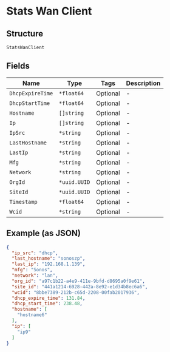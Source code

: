 
# Stats Wan Client

## Structure

`StatsWanClient`

## Fields

| Name | Type | Tags | Description |
|  --- | --- | --- | --- |
| `DhcpExpireTime` | `*float64` | Optional | - |
| `DhcpStartTime` | `*float64` | Optional | - |
| `Hostname` | `[]string` | Optional | - |
| `Ip` | `[]string` | Optional | - |
| `IpSrc` | `*string` | Optional | - |
| `LastHostname` | `*string` | Optional | - |
| `LastIp` | `*string` | Optional | - |
| `Mfg` | `*string` | Optional | - |
| `Network` | `*string` | Optional | - |
| `OrgId` | `*uuid.UUID` | Optional | - |
| `SiteId` | `*uuid.UUID` | Optional | - |
| `Timestamp` | `*float64` | Optional | - |
| `Wcid` | `*string` | Optional | - |

## Example (as JSON)

```json
{
  "ip_src": "dhcp",
  "last_hostname": "sonoszp",
  "last_ip": "192.168.1.139",
  "mfg": "Sonos",
  "network": "lan",
  "org_id": "a97c1b22-a4e9-411e-9bfd-d8695a0f9e61",
  "site_id": "441a1214-6928-442a-8e92-e1d34b8ec6a6",
  "wcid": "8bbe7389-212b-c65d-2208-00fab2017936",
  "dhcp_expire_time": 131.84,
  "dhcp_start_time": 238.48,
  "hostname": [
    "hostname6"
  ],
  "ip": [
    "ip9"
  ]
}
```

